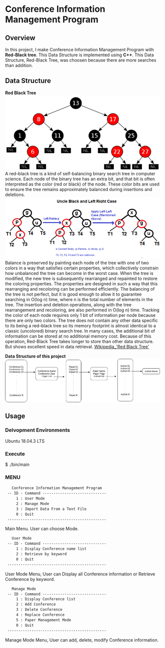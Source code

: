 # Conference Information Management Program

## Overview

In this project, I make Conference Information Management Program with __Red-Black tree__. This Data Structure is implemented using __C++__. This Data Structure, Red-Black Tree, was choosen because there are more searches than addition.

## Data Structure

__Red Black Tree__
![redblacktree](img/redblacktree.png)
A red–black tree is a kind of self-balancing binary search tree in computer science. Each node of the binary tree has an extra bit, and that bit is often interpreted as the color (red or black) of the node. These color bits are used to ensure the tree remains approximately balanced during insertions and deletions.
![rotate](img/rotate.png)
Balance is preserved by painting each node of the tree with one of two colors in a way that satisfies certain properties, which collectively constrain how unbalanced the tree can become in the worst case. When the tree is modified, the new tree is subsequently rearranged and repainted to restore the coloring properties. The properties are designed in such a way that this rearranging and recoloring can be performed efficiently.
The balancing of the tree is not perfect, but it is good enough to allow it to guarantee searching in O(log n) time, where n is the total number of elements in the tree. The insertion and deletion operations, along with the tree rearrangement and recoloring, are also performed in O(log n) time.
Tracking the color of each node requires only 1 bit of information per node because there are only two colors. The tree does not contain any other data specific to its being a red–black tree so its memory footprint is almost identical to a classic (uncolored) binary search tree. In many cases, the additional bit of information can be stored at no additional memory cost.
Because of this operation, Red-Black Tree takes longer to store than other data structure. But shows excellent speed in data retrieval.
[Wikipedia_'Red Black Tree'](https://en.wikipedia.org/wiki/Red%E2%80%93black_tree)

__Data Structure of this project__
![projDS](img/pds.png)

## Usage

### Delvopment Environments

Ubuntu 18.04.3 LTS

### Execute

$ ./bin/main

### MENU

```Markdown
   Conference Information Management Program
 -- ID - Command -----------------------------
     1 : User Mode
     2 : Manage Mode
     3 : Import Data From a Text File
     0 : Quit
 ---------------------------------------------
```

Main Menu. User can choose Mode.

```Markdown
   User Mode
 -- ID - Command -----------------------------
     1 : Display Conference name list
     2 : Retrieve by keyword
     0 : Quit
 ---------------------------------------------
```

User Mode Menu, User can Display all Conference information or Retrieve Conference by keyword.

```Markdown  
   Manage Mode
 -- ID - Command -----------------------------
     1 : Display Conference list
     2 : Add Conference
     3 : Delete Conference
     4 : Replace Conference
     5 : Paper Management Mode
     0 : Quit
 ---------------------------------------------
```

Manage Mode Menu, User can add, delete, modify Conference information.
